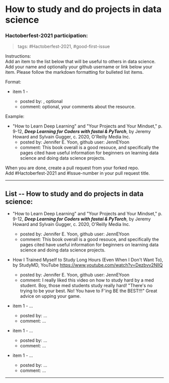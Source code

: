 # How to study and do projects in data science  


### Hactoberfest-2021 participation:

> tags:  \#Hactoberfest-2021, \#good-first-issue  

Instructions:  
Add an item to the list below that will be useful to others in data science.  Add your name and optionally your github username or link below your item.  Please follow the markdown formatting for bulleted list items.  

Format:  

  * item 1 - <resource name and link>
      - posted by: <your name>, optional <your github username or link>  
      - comment: optional, your comments about the resource.  

Example:  

  * "How to Learn Deep Learning" and "Your Projects and Your Mindset," p. 9-12, ***Deep Learning for Coders with fastai & PyTorch***, by Jeremy Howard and Sylvain Gugger, c. 2020, O'Reilly Media Inc.    
      - posted by: Jennifer E. Yoon, github user: JennEYoon  
      - comment: This book overall is a good resouce, and specifically the pages cited have useful information for beginners on learning data science and doing data science projects.  

When you are done, create a pull request from your forked repo.  
Add #Hactoberfest-2021 and #Issue-number in your pull request title.  


-----  

## List -- How to study and do projects in data science: 

  * "How to Learn Deep Learning" and "Your Projects and Your Mindset," p. 9-12, ***Deep Learning for Coders with fastai & PyTorch***, by Jeremy Howard and Sylvain Gugger, c. 2020, O'Reilly Media Inc.    
      - posted by: Jennifer E. Yoon, github user: JennEYoon  
      - comment: This book overall is a good resouce, and specifically the pages cited have useful information for beginners on learning data science and doing data science projects.  

  * How I Trained Myself to Study Long Hours (Even When I Don't Want To), by StudyMD, YouTube https://www.youtube.com/watch?v=Dezbvv2NIlQ  
      - posted by: Jennifer E. Yoon, github user: JennEYoon  
      - comment: I really liked this video on how to study hard by a med student.  Boy, those med students study really hard!  "There's no trying to be your best. No! You have to F'ing BE the BEST!!!"  Great advice on upping your game.  
 

  * item 1 - ... 
      - posted by: ...    
      - comment: ...  


  * item 1 - ... 
      - posted by: ...    
      - comment: ...  


  * item 1 - ... 
      - posted by: ...    
      - comment: ...  





-----  
<eof> 
